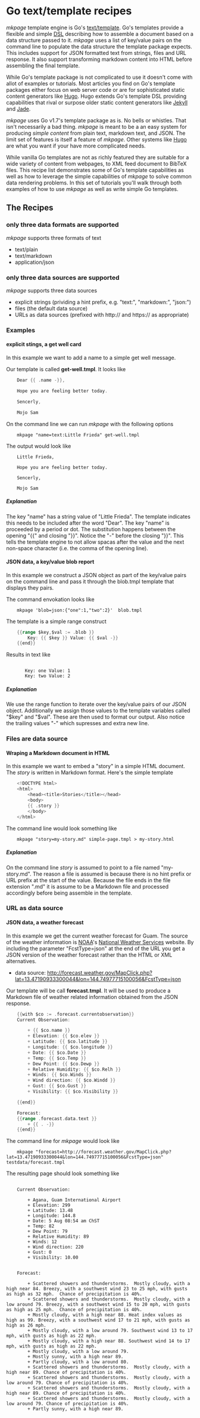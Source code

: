 
# Go text/template recipes

*mkpage* template engine is Go's [text/template](https://golang.org/pkg/text/template/). Go's templates
provide a flexible and simple [DSL](https://en.wikipedia.org/wiki/Domain-specific_language) describing
how to assemble a document based on a data structure passed to it.  *mkpage* uses a list of key/value
pairs on the command line to populate the data structure the template package expects.  This includes
support for JSON formatted text from strings, files and URL response. It also support transforming
markdown content into HTML before assembling the final template.


While Go's template package is not complicated to use it doesn't come with allot of examples or tutorials.
Most articles you find on Go's template packages either focus on web server code or are for sophisticated
static content generators like [Hugo](http://gohugo.io). Hugo extends Go's template DSL providing 
capabilities that rival or surpose older static content generators like [Jekyll](https://jekyllrb.com/) 
and [Jade](http://jade-lang.com/).

*mkpage* uses Go v1.7's template package as is. No bells or whistles.  That isn't necessarily a bad thing.
*mkpage* is meant to be a an easy system for producing _simple content_ from plain text, markdown 
text, and JSON. The limit set of features is itself a feature of *mkpage*.  Other systems like [Hugo](https://gohugo.io)
are what you want if your have more complicated needs.

While vanilla Go templates are not as richly featured they are suitable for a wide variety of content
from webpages, to XML feed document to BibTeX files. This recipe list demonstrates some of Go's
template capabilities as well as how to leverage the simple capabilities of *mkpage* to solve
common data rendering problems. In this set of tutorials you'll walk through both examples of
how to use *mkpage* as well as write simple Go templates.


## The Recipes

### only three data formats are supported

*mkpage* supports three formats of text

+ text/plain
+ text/markdown
+ application/json


### only three data sources are supported

*mkpage* supports three data sources 

+ explicit strings (prividing a hint prefix, e.g. "text:", "markdown:", "json:")
+ files (the default data source)
+ URLs as data sources (prefixed with http:// and https:// as appropriate)

### Examples

#### explicit stings, a get well card

In this example we want to add a name to a simple get well message.

Our template is called **get-well.tmpl**. It looks like 

```go
    Dear {{ .name -}},

    Hope you are feeling better today.

    Sencerly,

    Mojo Sam
```

On the command line we can run *mkpage* with the following options

```shell
    mkpage "name=text:Little Frieda" get-well.tmpl
```

The output would look like

```text
    Little Frieda,

    Hope you are feeling better today.

    Sencerly,

    Mojo Sam
```

##### Explanation

The key "name" has a string value of "Little Frieda".  The template indicates this needs to be included 
after the word "Dear". The key "name" is proceeded by a period or dot.  The substitution happens between 
the opening "{{" and closing "}}".  Notice the "-" before the closing "}}". This tells the template 
engine to not allow spacas after the value and the next non-space character (i.e. the comma of the 
opening line).

#### JSON data, a key/value blob report

In this example we construct a JSON object as part of the key/value pairs on the command line and
pass it through the blob.tmpl template that displays they pairs.

The command envokation looks like

```shell
    mkpage 'blob=json:{"one":1,"two":2}'  blob.tmpl
```

The template is a simple range construct

```go
    {{range $key,$val := .blob }}
        Key: {{ $key }} Value: {{ $val -}}
    {{end}}
```

Results in text like

```text
    
       Key: one Value: 1
       Key: two Value: 2

```

##### Explanation

We use the range function to iterate over the key/value pairs of our JSON object. Additionally
we assign those values to the template variables called "$key" and "$val". These are then used
to format our output. Also notice the trailing values "-" which supresses and extra new line.

### Files are data source

#### Wraping a Markdown document in HTML

In this example we want to embed a "story" in a simple HTML document. The *story* is
written in Markdown format. Here's the simple template

```go
    <!DOCTYPE html>
    <html>
        <head><title>Stories</title></head>
        <body>
        {{ .story }}
        </body>
    </html>
```

The command line would look something like

```shell
    mkpage "story=my-story.md" simple-page.tmpl > my-story.html
```

##### Explanation

On the command line *story* is assumed to point to a file named "my-story.md". The reason a file
is assumed is because there is no hint prefix or URL prefix at the start of the value. Because the
file ends in the file extension ".md" it is assume to be a Markdown file and processed accordingly
before being assemble in the template.


### URL as data source

#### JSON data, a weather forecast

In this example we get the current weather forecast for Guam.  The source of the weather information
is [NOAA](http://noaa.gov)'s [National Weather Services](http://weather.gov) website.  By including the
parameter "FcstType=json" at the end of the URL you get a JSON version of the weather forecast rather 
than the HTML or XML alternatives.

+ data source: http://forecast.weather.gov/MapClick.php?lat=13.47190933300044&lon=144.74977715100056&FcstType=json

Our template will be call **forecast.tmpl**. It will be used to produce a Markdown file of weather related
information obtained from the JSON response.

```go
    {{with $co := .forecast.currentobservation}}
    Current Observation:

        + {{ $co.name }}
        + Elevation: {{ $co.elev }}
        + Latitude: {{ $co.latitude }}
        + Longitude: {{ $co.longitude }}
        + Date: {{ $co.Date }}
        + Temp: {{ $co.Temp }}
        + Dew Point: {{ $co.Dewp }}
        + Relative Humidity: {{ $co.Relh }}
        + Winds: {{ $co.Winds }}
        + Wind direction: {{ $co.Windd }}
        + Gust: {{ $co.Gust }}
        + Visibility: {{ $co.Visibility }}

    {{end}}

    Forecast:
    {{range .forecast.data.text }}
        + {{ . -}}
    {{end}}
```

The command line for *mkpage* would look like

```shell
    mkpage "forecast=http://forecast.weather.gov/MapClick.php?lat=13.47190933300044&lon=144.74977715100056&FcstType=json" testdata/forecast.tmpl
```

The resulting page should look something like 

```text

    Current Observation:

        + Agana, Guam International Airport
        + Elevation: 299
        + Latitude: 13.48
        + Longitude: 144.8
        + Date: 5 Aug 08:54 am ChST
        + Temp: 82
        + Dew Point: 79
        + Relative Humidity: 89
        + Winds: 12
        + Wind direction: 220
        + Gust: 0
        + Visibility: 10.00


    Forecast:

        + Scattered showers and thunderstorms.  Mostly cloudy, with a high near 84. Breezy, with a southwest wind 23 to 25 mph, with gusts as high as 32 mph.  Chance of precipitation is 40%.
        + Scattered showers and thunderstorms.  Mostly cloudy, with a low around 79. Breezy, with a southwest wind 15 to 20 mph, with gusts as high as 25 mph.  Chance of precipitation is 40%.
        + Mostly cloudy, with a high near 88. Heat index values as high as 99. Breezy, with a southwest wind 17 to 21 mph, with gusts as high as 26 mph. 
        + Mostly cloudy, with a low around 79. Southwest wind 13 to 17 mph, with gusts as high as 22 mph. 
        + Mostly cloudy, with a high near 88. Southwest wind 14 to 17 mph, with gusts as high as 22 mph. 
        + Mostly cloudy, with a low around 79.
        + Mostly sunny, with a high near 89.
        + Partly cloudy, with a low around 80.
        + Scattered showers and thunderstorms.  Mostly cloudy, with a high near 89. Chance of precipitation is 40%.
        + Scattered showers and thunderstorms.  Mostly cloudy, with a low around 79. Chance of precipitation is 40%.
        + Scattered showers and thunderstorms.  Mostly cloudy, with a high near 89. Chance of precipitation is 40%.
        + Scattered showers and thunderstorms.  Mostly cloudy, with a low around 79. Chance of precipitation is 40%.
        + Partly sunny, with a high near 89.
```

